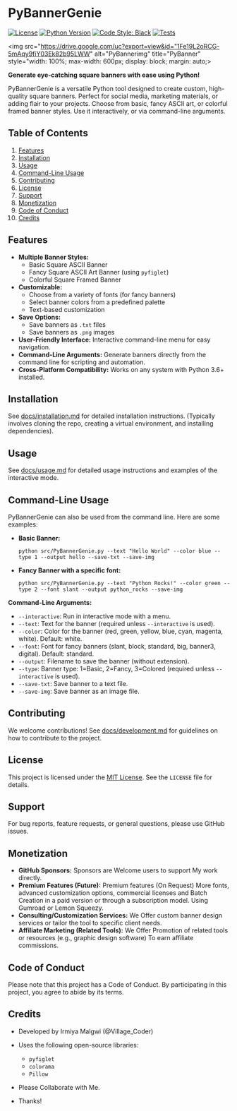 # PyBannerGenie

[![License](https://img.shields.io/badge/License-MIT-blue.svg)](LICENSE)
[![Python Version](https://img.shields.io/badge/Python-3.12+-blue.svg)](https://www.python.org/downloads/release/python-312/)
[![Code Style: Black](https://img.shields.io/badge/code%20style-black-000000.svg)](https://github.com/psf/black)
[![Tests](https://github.com/[YourUsername]/PyBannerGenie/actions/workflows/test.yml/badge.svg)](https://github.com/[YourUsername]/PyBannerGenie/actions/workflows/test.yml)

<img src="https://drive.google.com/uc?export=view&id="1Fe19L2oRCG-5mAqy9fiY03Ek82b95LWW" alt="PyBannerimg" title="PyBanner" style="width: 100%; max-width: 600px; display: block; margin: auto;>

**Generate eye-catching square banners with ease using Python!**

PyBannerGenie is a versatile Python tool designed to create custom, high-quality square banners. Perfect for social media, marketing materials, or adding flair to your projects. Choose from basic, fancy ASCII art, or colorful framed banner styles.  Use it interactively, or via command-line arguments.

## Table of Contents

1.  [Features](#features)
2.  [Installation](#installation)
3.  [Usage](#usage)
4.  [Command-Line Usage](#command-line-usage)
5.  [Contributing](#contributing)
6.  [License](#license)
7.  [Support](#support)
8.  [Monetization](#monetization)
9.  [Code of Conduct](#code-of-conduct)
10. [Credits](#credits)

## Features

*   **Multiple Banner Styles:**
    *   Basic Square ASCII Banner
    *   Fancy Square ASCII Art Banner (using `pyfiglet`)
    *   Colorful Square Framed Banner
*   **Customizable:**
    *   Choose from a variety of fonts (for fancy banners)
    *   Select banner colors from a predefined palette
    *   Text-based customization
*   **Save Options:**
    *   Save banners as `.txt` files
    *   Save banners as `.png` images
*   **User-Friendly Interface:** Interactive command-line menu for easy navigation.
*   **Command-Line Arguments:**  Generate banners directly from the command line for scripting and automation.
*   **Cross-Platform Compatibility:**  Works on any system with Python 3.6+ installed.

## Installation

See [docs/installation.md](docs/installation.md) for detailed installation instructions.  (Typically involves cloning the repo, creating a virtual environment, and installing dependencies).

## Usage

See [docs/usage.md](docs/usage.md) for detailed usage instructions and examples of the interactive mode.

## Command-Line Usage

PyBannerGenie can also be used from the command line. Here are some examples:

*   **Basic Banner:**

    ```
    python src/PyBannerGenie.py --text "Hello World" --color blue --type 1 --output hello --save-txt --save-img
    ```

*   **Fancy Banner with a specific font:**

    ```
    python src/PyBannerGenie.py --text "Python Rocks!" --color green --type 2 --font slant --output python_rocks --save-img
    ```

**Command-Line Arguments:**

*   `--interactive`: Run in interactive mode with a menu.
*   `--text`: Text for the banner (required unless `--interactive` is used).
*   `--color`: Color for the banner (red, green, yellow, blue, cyan, magenta, white). Default: white.
*   `--font`: Font for fancy banners (slant, block, standard, big, banner3, digital). Default: standard.
*   `--output`: Filename to save the banner (without extension).
*   `--type`: Banner type: 1=Basic, 2=Fancy, 3=Colored (required unless `--interactive` is used).
*   `--save-txt`: Save banner to a text file.
*   `--save-img`: Save banner as an image file.

## Contributing

We welcome contributions! See [docs/development.md](docs/development.md) for guidelines on how to contribute to the project.

## License

This project is licensed under the [MIT License](LICENSE).  See the `LICENSE` file for details.

## Support

For bug reports, feature requests, or general questions, please use GitHub issues.

## Monetization

*   **GitHub Sponsors:**  Sponsors are Welcome users to support My work directly.
*   **Premium Features (Future):**  Premium features (On Request) More fonts, advanced customization options, commercial licenses and Batch Creation in a paid version or through a subscription model. Using Gumroad or Lemon Squeezy.
*   **Consulting/Customization Services:**  We Offer custom banner design services or tailor the tool to specific client needs.
*   **Affiliate Marketing (Related Tools):**  We Offer Promotion of related tools or resources (e.g., graphic design software) To earn affiliate commissions.

## Code of Conduct

Please note that this project has a Code of Conduct. By participating in this project, you agree to abide by its terms.

## Credits

*   Developed by Irmiya Malgwi (@Village\_Coder)
*   Uses the following open-source libraries:
    *   `pyfiglet`
    *   `colorama`
    *   `Pillow`
        

*   Please Collaborate with Me.
*   Thanks!
